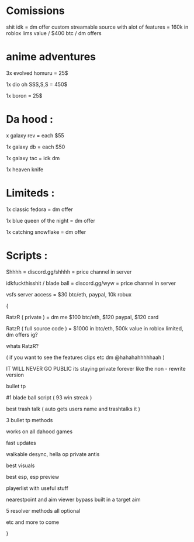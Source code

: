 
# Comissions
shit idk = dm offer
custom streamable source with alot of features = 160k in roblox lims value / $400 btc / dm offers

# anime adventures
3x evolved homuru = 25$

1x dio oh SSS,S,S = 450$

1x boron = 25$

# Da hood :
x galaxy rev = each $55

1x galaxy db = each $50

1x galaxy tac = idk dm

1x heaven knife

# Limiteds :
1x classic fedora = dm offer

1x blue queen of the night = dm offer

1x catching snowflake = dm offer


# Scripts :
Shhhh = discord.gg/shhhh = price channel in server

idkfuckthisshit / blade ball = discord.gg/wyw = price channel in server

vsfs server access = $30 btc/eth, paypal, 10k robux

{ 

RatzR ( private ) = dm me $100 btc/eth, $120 paypal, $120 card

RatzR ( full source code ) = $1000 in btc/eth, 500k value in roblox limited, dm offers ig?

whats RatzR?

( if you want to see the features clips etc dm @hahahahhhhhaah )

IT WILL NEVER GO PUBLIC its staying private forever like the non - rewrite version

bullet tp

#1 blade ball script ( 93 win streak )

best trash talk ( auto gets users name and trashtalks it )

3 bullet tp methods

works on all dahood games

fast updates

walkable desync, hella op private antis

best visuals

best esp, esp preview

playerlist with useful stuff

nearestpoint and aim viewer bypass built in a target aim

5 resolver methods all optional

etc and more to come

}

